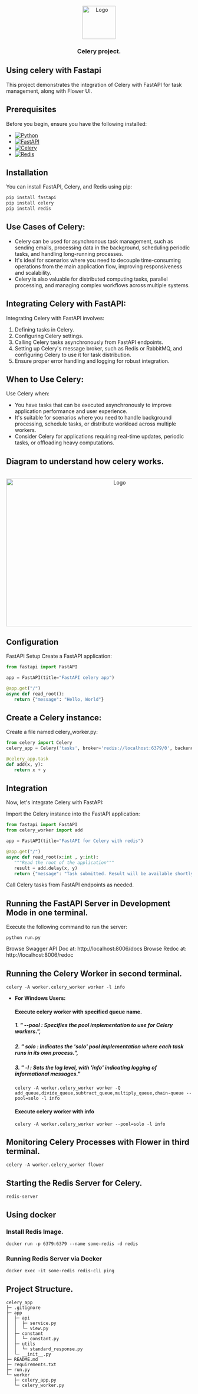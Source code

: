 <!-- Celery LOGO -->
<br />
<div align="center">
   <img src="img/celery_logo.png" alt="Logo" width="90" height="90">

<h3 align="center">Celery project.</h3>
</div>

## Using celery with Fastapi
This project demonstrates the integration of Celery with FastAPI for task management, along with Flower UI.

## Prerequisites
Before you begin, ensure you have the following installed:
 
* [![Python][Python]][Python-url]
* [![FastAPI][FastAPI]][FastAPI-url]
* [![Celery][Celery]][Celery-url]
* [![Redis][redis]][Redis-url]

## Installation
 
You can install FastAPI, Celery, and Redis using pip:
 
```bash
pip install fastapi
pip install celery
pip install redis
```

## Use Cases of Celery:

- Celery can be used for asynchronous task management, such as sending emails, processing data in the background, scheduling periodic tasks, and handling long-running processes.
- It's ideal for scenarios where you need to decouple time-consuming operations from the main application flow, improving responsiveness and scalability.
- Celery is also valuable for distributed computing tasks, parallel processing, and managing complex workflows across multiple systems.

## Integrating Celery with FastAPI:

Integrating Celery with FastAPI involves:
1. Defining tasks in Celery.
2. Configuring Celery settings.
3. Calling Celery tasks asynchronously from FastAPI endpoints.
4. Setting up Celery's message broker, such as Redis or RabbitMQ, and configuring Celery to use it for task distribution.
5. Ensure proper error handling and logging for robust integration.

## When to Use Celery:

Use Celery when:
- You have tasks that can be executed asynchronously to improve application performance and user experience.
- It's suitable for scenarios where you need to handle background processing, schedule tasks, or distribute workload across multiple workers.
- Consider Celery for applications requiring real-time updates, periodic tasks, or offloading heavy computations.

<!-- Celery Diagram -->
## Diagram to understand how celery works.
<br />
<div align="center">
   <img src="img/celery_img.png" alt="Logo" width="600" height="400">
</div>

## Configuration
FastAPI Setup
Create a FastAPI application:
```python
from fastapi import FastAPI

app = FastAPI(title="FastAPI celery app")

@app.get("/")
async def read_root():
   return {"message": "Hello, World"}
```

## Create a Celery instance:
Create a file named celery_worker.py:
```python
from celery import Celery
celery_app = Celery('tasks', broker='redis://localhost:6379/0', backend='redis://localhost:6379/0')

@celery_app.task
def add(x, y):
   return x + y
```

## Integration
Now, let's integrate Celery with FastAPI:
 
Import the Celery instance into the FastAPI application:
```python
from fastapi import FastAPI
from celery_worker import add

app = FastAPI(title="FastAPI for Celery with redis")

@app.get("/")
async def read_root(x:int , y:int):
   """Read the root of the application"""
   result = add.delay(x, y)
   return {"message": "Task submitted. Result will be available shortly."}
```
Call Celery tasks from FastAPI endpoints as needed.

## Running the FastAPI Server in Development Mode in one terminal.
Execute the following command to run the server:
```
python run.py
```
Browse Swagger API Doc at: http://localhost:8006/docs
Browse  Redoc at: http://localhost:8006/redoc


## Running the Celery Worker in second terminal.
```
celery -A worker.celery_worker worker -l info
```
- **For Windows Users:**
   #### Execute celery worker with specified queue name.
   ##### 1. " --pool : Specifies the pool implementation to use for Celery workers.",
   ##### 2. " solo : Indicates the 'solo' pool implementation where each task runs in its own process.",
   ##### 3. " -l : Sets the log level, with 'info' indicating logging of informational messages." 
   ```
   celery -A worker.celery_worker worker -Q add_queue,divide_queue,subtract_queue,multiply_queue,chain-queue --pool=solo -l info
   ```
   #### Execute celery worker with info
   ``` 
   celery -A worker.celery_worker worker --pool=solo -l info
   ```

## Monitoring Celery Processes with Flower in third terminal.
```
celery -A worker.celery_worker flower
```

## Starting the Redis Server for Celery.
```
redis-server
```
## Using docker
### Install Redis Image.
```
docker run -p 6379:6379 --name some-redis -d redis
```
### Running Redis Server via Docker
```
docker exec -it some-redis redis-cli ping
```

## Project Structure.
```
celery_app
├─ .gitignore
├─ app
│  ├─ api
│  │  ├─ service.py
│  │  └─ view.py
│  ├─ constant
│  │  └─ constant.py
│  ├─ utils
│  │  └─ standard_response.py
│  └─ __init__.py
├─ README.md
├─ requirements.txt
├─ run.py
└─ worker
   ├─ celery_app.py
   └─ celery_worker.py

```

<!-- MARKDOWN LINKS & IMAGES -->
[Python]: https://img.shields.io/badge/Python-000000?style=for-the-badge&logo=python&logoColor=Blue
[Python-url]: https://docs.python.org/3.10/
[FastAPI]: https://img.shields.io/badge/FastAPI-20232A?style=for-the-badge&logo=fastapi&logoColor=009485
[FastAPI-url]: https://fastapi.tiangolo.com/
[Celery]: https://img.shields.io/badge/celery-008000?style=for-the-badge&logo=celery&logoColor=Blue
[Celery-url]: https://docs.celeryq.dev/en/stable/
[Redis]: https://img.shields.io/badge/redis-%23DD0031.svg?style=for-the-badge&logo=redis&logoColor=white
[Redis-url]: https://redis.io/docs/about/